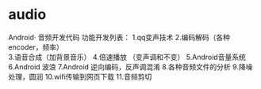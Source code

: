 # audio
Android· 音频开发代码 
功能开发列表： 
1.qq变声技术 
2.编码解码（各种encoder，频率）    
3.语音合成（加背景音乐） 
4.倍速播放 （变声调和不变） 
5.Android音量系统 
6.Android 波浪 
7.Android 逆向编码，反声调混淆 
8.各种音频文件的分析 
9.降噪处理，圆润 
10.wifi传输到网页下载 
11.音频剪切 


